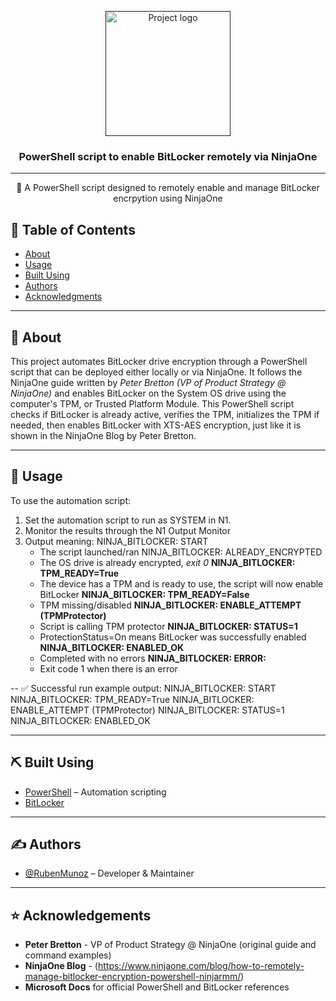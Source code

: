 <p align="center">
  <a href="" rel="noopener">
 <img width=200px height=200px src="https://imgur.com/a/2ySsLzk.png" alt="Project logo"></a>
</p>

<h3 align="center">PowerShell script to enable BitLocker remotely via NinjaOne</h3>

<div align="center">

</div>

---

<p align="center"> 
 🔐 A PowerShell script designed to remotely enable and manage BitLocker encrpytion using NinjaOne
<br> 
</p>

## 📝 Table of Contents
- [About](#about)
- [Usage](#usage)
- [Built Using](#built_using)
- [Authors](#authors)
- [Acknowledgments](#acknowledgement)

---

## 🧐 About <a name = "about"></a>
This project automates BitLocker drive encryption through a PowerShell script that can be deployed either locally or via NinjaOne. It follows the NinjaOne guide written by *Peter Bretton (VP of Product Strategy @ NinjaOne)* and enables BitLocker on the System OS drive using the computer's TPM, or Trusted Platform Module. This PowerShell script checks if BitLocker is already active, verifies the TPM, initializes the TPM if needed, then enables BitLocker with XTS-AES encryption, just like it is shown in the NinjaOne Blog by Peter Bretton. 

---

## 🎈 Usage <a name="usage"></a>

To use the automation script:
1. Set the automation script to run as SYSTEM in N1.
2. Monitor the results through the N1 Output Monitor
3. Output meaning:
   NINJA_BITLOCKER: START
     - The script launched/ran
   NINJA_BITLOCKER: ALREADY_ENCRYPTED
     - The OS drive is already encrypted, *exit 0*
   **NINJA_BITLOCKER: TPM_READY=True**
     - The device has a TPM and is ready to use, the script will now enable BitLocker
   **NINJA_BITLOCKER: TPM_READY=False**
     - TPM missing/disabled
   **NINJA_BITLOCKER: ENABLE_ATTEMPT (TPMProtector)**
     - Script is calling TPM protector
   **NINJA_BITLOCKER: STATUS=1**
     - ProtectionStatus=On means BitLocker was successfully enabled
   **NINJA_BITLOCKER: ENABLED_OK**
     - Completed with no errors
   **NINJA_BITLOCKER: ERROR:**
     - Exit code 1 when there is an error

--
✅ Successful run example output: 
NINJA_BITLOCKER: START
NINJA_BITLOCKER: TPM_READY=True
NINJA_BITLOCKER: ENABLE_ATTEMPT (TPMProtector)
NINJA_BITLOCKER: STATUS=1
NINJA_BITLOCKER: ENABLED_OK

---

## ⛏️ Built Using <a name = "built_using"></a>
- [PowerShell](https://learn.microsoft.com/en-us/powershell/) – Automation scripting
- [BitLocker](https://learn.microsoft.com/en-us/windows/security/operating-system-security/data-protection/bitlocker/)

---

## ✍️ Authors <a name = "authors"></a>
- [@RubenMunoz](https://github.com/rubenmunoz7) – Developer & Maintainer  
---

## ⭐ Acknowledgements <a name = "acknowledgement"></a>
- **Peter Bretton** - VP of Product Strategy @ NinjaOne (original guide and command examples)
- **NinjaOne Blog** - (https://www.ninjaone.com/blog/how-to-remotely-manage-bitlocker-encryption-powershell-ninjarmm/)
- **Microsoft Docs** for official PowerShell and BitLocker references
